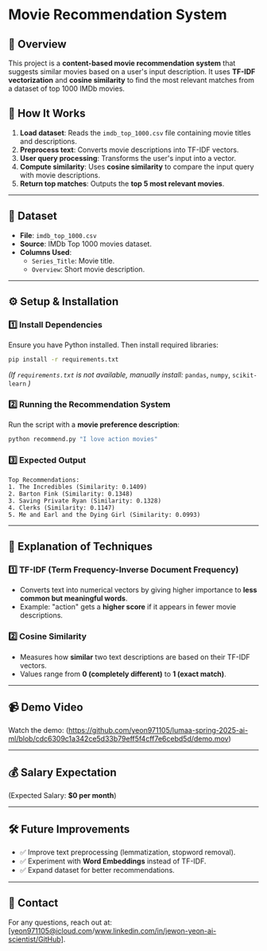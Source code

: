 # Movie Recommendation System

## 📌 Overview
This project is a **content-based movie recommendation system** that suggests similar movies based on a user's input description. It uses **TF-IDF vectorization** and **cosine similarity** to find the most relevant matches from a dataset of top 1000 IMDb movies.

## 🚀 How It Works
1. **Load dataset**: Reads the `imdb_top_1000.csv` file containing movie titles and descriptions.
2. **Preprocess text**: Converts movie descriptions into TF-IDF vectors.
3. **User query processing**: Transforms the user's input into a vector.
4. **Compute similarity**: Uses **cosine similarity** to compare the input query with movie descriptions.
5. **Return top matches**: Outputs the **top 5 most relevant movies**.

---

## 📂 Dataset
- **File**: `imdb_top_1000.csv`
- **Source**: IMDb Top 1000 movies dataset.
- **Columns Used**:
  - `Series_Title`: Movie title.
  - `Overview`: Short movie description.

---

## ⚙️ Setup & Installation
### **1️⃣ Install Dependencies**
Ensure you have Python installed. Then install required libraries:
```bash
pip install -r requirements.txt
```
_(If `requirements.txt` is not available, manually install:_ `pandas`, `numpy`, `scikit-learn` _)_

### **2️⃣ Running the Recommendation System**
Run the script with a **movie preference description**:
```bash
python recommend.py "I love action movies"
```

### **3️⃣ Expected Output**
```
Top Recommendations:
1. The Incredibles (Similarity: 0.1409)
2. Barton Fink (Similarity: 0.1348)
3. Saving Private Ryan (Similarity: 0.1328)
4. Clerks (Similarity: 0.1147)
5. Me and Earl and the Dying Girl (Similarity: 0.0993)
```

---

## 📌 Explanation of Techniques
### **1️⃣ TF-IDF (Term Frequency-Inverse Document Frequency)**
- Converts text into numerical vectors by giving higher importance to **less common but meaningful words**.
- Example: "action" gets a **higher score** if it appears in fewer movie descriptions.

### **2️⃣ Cosine Similarity**
- Measures how **similar** two text descriptions are based on their TF-IDF vectors.
- Values range from **0 (completely different)** to **1 (exact match)**.

---

## 📹 Demo Video
Watch the demo: (https://github.com/yeon971105/lumaa-spring-2025-ai-ml/blob/cdc6309c1a342ce5d33b79eff5f4cff7e6cebd5d/demo.mov)

---

## 💰 Salary Expectation
(Expected Salary: **$0 per month**)

---

## 🛠 Future Improvements
- ✅ Improve text preprocessing (lemmatization, stopword removal).
- ✅ Experiment with **Word Embeddings** instead of TF-IDF.
- ✅ Expand dataset for better recommendations.

---

## 📩 Contact
For any questions, reach out at: [yeon971105@icloud.com/www.linkedin.com/in/jewon-yeon-ai-scientist/GitHub].
